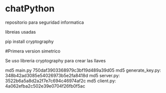 # chatPython
repositorio para seguridad informatica

libreias usadas 

pip install cryptography

#Primera version simetrico

Se uso libreria cryptography para crear las llaves

md5 main.py 750daf3903368979c3bf19d489a39d05
md5 generate_key.py: 348b42ad3085e54026973b5e2fa8418d
md5 server.py: 3522b6a5a8d2a2f7e7c694c46974af2c
md5 client.py: 4a062efba2c502e39e0704f26fb0f5ac
